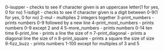 0-isupper - checks to see if character given is an uppercase letter(1 for yes, 0 for no)
1-isdigit - checks to see if character given is a digit between 0-9(1 for yes, 0 for no)
2-mul - multiplies 2 integers together
3-print_numbers - prints numbers 0-9 followed by a new line
4-print_most_numbers - prints numbers 0-9 except 2 and 4
5-more_numbers - prints numbers 0-14 ten time
6-print_line - prints a line the size of n
7-print_diagonal - prints a diagonal line the size of n
8-print_square - prints a square the size of size
9-fizz_buzz - prints numbers 1-100 except for multiples of 3 and 5

